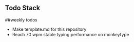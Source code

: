 Todo Stack
---

##weekly todos

- Make template.md for this repository
- Reach 70 wpm stable typing performance on monkeytype
